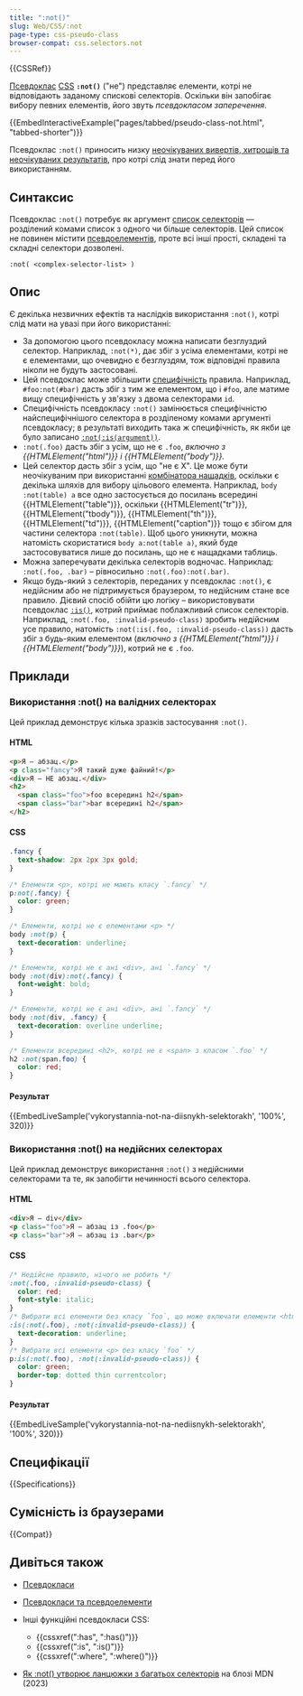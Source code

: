```yaml
---
title: ":not()"
slug: Web/CSS/:not
page-type: css-pseudo-class
browser-compat: css.selectors.not
---
```


{{CSSRef}}

[Псевдоклас](/uk/docs/Web/CSS/Pseudo-classes) [CSS](/uk/docs/Web/CSS) **`:not()`** ("не") представляє елементи, котрі не відповідають заданому спискові селекторів. Оскільки він запобігає вибору певних елементів, його звуть _псевдокласом заперечення_.

{{EmbedInteractiveExample("pages/tabbed/pseudo-class-not.html", "tabbed-shorter")}}

Псевдоклас `:not()` приносить низку [неочікуваних вивертів, хитрощів та неочікуваних результатів](#opys), про котрі слід знати перед його використанням.

## Синтаксис

Псевдоклас `:not()` потребує як аргумент [список селекторів](/uk/docs/Web/CSS/CSS_selectors/Selector_structure#spysok-selektoriv) — розділений комами список з одного чи більше селекторів. Цей список не повинен містити [псевдоелементів](/uk/docs/Web/CSS/Pseudo-elements), проте всі інші прості, складені та складні селектори дозволені.

```
:not( <complex-selector-list> )
```

## Опис

Є декілька незвичних ефектів та наслідків використання `:not()`, котрі слід мати на увазі при його використанні:

- За допомогою цього псевдокласу можна написати безглуздий селектор. Наприклад, `:not(*)`, дає збіг з усіма елементами, котрі не є елементами, що очевидно є безглуздям, тож відповідні правила ніколи не будуть застосовані.
- Цей псевдоклас може збільшити [специфічність](/uk/docs/Web/CSS/Specificity) правила. Наприклад, `#foo:not(#bar)` дасть збіг з тим же елементом, що і `#foo`, але матиме вищу специфічність у зв'язку з двома селекторами `id`.
- Специфічність псевдокласу `:not()` замінюється специфічністю найспецифічнішого селектора в розділеному комами аргументі псевдокласу; в результаті виходить така ж специфічність, як якби це було записано [`:not(:is(argument))`](/uk/docs/Web/CSS/:is).
- `:not(.foo)` дасть збіг з усім, що не є `.foo`, _включно з {{HTMLElement("html")}} і {{HTMLElement("body")}}._
- Цей селектор дасть збіг з усім, що "не є X". Це може бути неочікуваним при використанні [комбінатора нащадків](/uk/docs/Web/CSS/Descendant_combinator), оскільки є декілька шляхів для вибору цільового елемента. Наприклад, `body :not(table) a` все одно застосується до посилань всередині {{HTMLElement("table")}}, оскільки {{HTMLElement("tr")}}, {{HTMLElement("tbody")}}, {{HTMLElement("th")}}, {{HTMLElement("td")}}, {{HTMLElement("caption")}} тощо є збігом для частини селектора `:not(table)`. Щоб цього уникнути, можна натомість скористатися `body a:not(table a)`, який буде застосовуватися лише до посилань, що не є нащадками таблиць.
- Можна заперечувати декілька селекторів водночас. Наприклад: `:not(.foo, .bar)` – рівносильно `:not(.foo):not(.bar)`.
- Якщо будь-який з селекторів, переданих у псевдоклас `:not()`, є недійсним або не підтримується браузером, то недійсним стане все правило. Дієвий спосіб обійти цю логіку – використовувати псевдоклас [`:is()`](/uk/docs/Web/CSS/:is), котрий приймає поблажливий список селекторів. Наприклад, `:not(.foo, :invalid-pseudo-class)` зробить недійсним усе правило, натомість `:not(:is(.foo, :invalid-pseudo-class))` дасть збіг з будь-яким елементом (_включно з {{HTMLElement("html")}} і {{HTMLElement("body")}}_), котрий не є `.foo`.

## Приклади

### Використання :not() на валідних селекторах

Цей приклад демонструє кілька зразків застосування `:not()`.

#### HTML

```html
<p>Я – абзац.</p>
<p class="fancy">Я такий дуже файний!</p>
<div>Я – НЕ абзац.</div>
<h2>
  <span class="foo">foo всередині h2</span>
  <span class="bar">bar всередині h2</span>
</h2>
```

#### CSS

```css
.fancy {
  text-shadow: 2px 2px 3px gold;
}

/* Елементи <p>, котрі не мають класу `.fancy` */
p:not(.fancy) {
  color: green;
}

/* Елементи, котрі не є елементами <p> */
body :not(p) {
  text-decoration: underline;
}

/* Елементи, котрі не є ані <div>, ані `.fancy` */
body :not(div):not(.fancy) {
  font-weight: bold;
}

/* Елементи, котрі не є ані <div>, ані `.fancy` */
body :not(div, .fancy) {
  text-decoration: overline underline;
}

/* Елементи всередині <h2>, котрі не є <span> з класом `.foo` */
h2 :not(span.foo) {
  color: red;
}
```

#### Результат

{{EmbedLiveSample('vykorystannia-not-na-diisnykh-selektorakh', '100%', 320)}}

### Використання :not() на недійсних селекторах

Цей приклад демонструє використання `:not()` з недійсними селекторами та те, як запобігти нечинності всього селектора.

#### HTML

```html
<div>Я – div</div>
<p class="foo">Я – абзац із .foo</p>
<p class="bar">Я – абзац із .bar</p>
```

#### CSS

```css
/* Недійсне правило, нічого не робить */
:not(.foo, :invalid-pseudo-class) {
  color: red;
  font-style: italic;
}
/* Вибрати всі елементи без класу `foo`, що може включати елементи <html> і <body> */
:is(:not(.foo), :not(:invalid-pseudo-class)) {
  text-decoration: underline;
}
/* Вибрати всі елементи <p> без класу `foo` */
p:is(:not(.foo), :not(:invalid-pseudo-class)) {
  color: green;
  border-top: dotted thin currentcolor;
}
```

#### Результат

{{EmbedLiveSample('vykorystannia-not-na-nediisnykh-selektorakh', '100%', 320)}}

## Специфікації

{{Specifications}}

## Сумісність із браузерами

{{Compat}}

## Дивіться також

- [Псевдокласи](/uk/docs/Web/CSS/Pseudo-classes)
- [Псевдокласи та псевдоелементи](/uk/docs/Learn/CSS/Building_blocks/Selectors/Pseudo-classes_and_pseudo-elements)
- Інші функційні псевдокласи CSS:

  - {{cssxref(":has", ":has()")}}
  - {{cssxref(":is", ":is()")}}
  - {{cssxref(":where", ":where()")}}

- [Як :not() утворює ланцюжки з багатьох селекторів](https://developer.mozilla.org/en-US/blog/css-not-pseudo-multiple-selectors/) на блозі MDN (2023)
